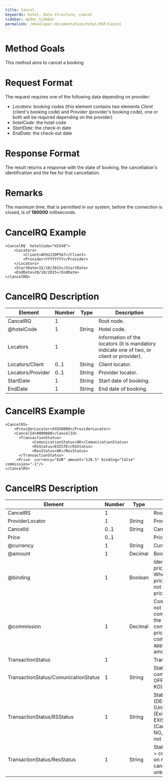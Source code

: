 ```yaml
---
title: Cancel
keywords: hotel, data structure, cancel
sidebar: mydoc_sidebar
permalink: /developer-documentation/hotel/DSF/Cancel
---
```




Method Goals
============

This method aims to cancel a booking



Request Format
==============

The request requires one of the following data depending on provider:

-   *Locators*: booking codes (this element contains two elements
    *Client* (client's booking code) and *Provider* (provider's booking
    code), one or both will be required depending on the provider)
-   *hotelCode*: the hotel code
-   *StartDate*: the check-in date
-   *EndDate*: the check-out date



Response Format
===============

The result returns a response with the state of booking, the
cancellation's identification and the fee for that cancellation.



Remarks
=======

The maximum time, that is permitted in our system, before the connection
is closed, is of **180000** milliseconds.



CancelRQ Example
================

    <CancelRQ  hotelCode="H1548">
        <Locators>
            <Client>AFH123OP567</Client>
            <Provider>YYYYYYYY</Provider>
        </Locators>
        <StartDate>15/10/2012</StartDate>
        <EndDate>20/10/2015</EndDate>
    </CancelRQ>



CancelRQ Description
====================


| **Element**			| **Number**	| **Type**	| **Description**					|
| ----------------------------- | ------------- | ------------- | ----------------------------------------------------- |
| CancelRQ   			| 1          	|		| Root node.						|
| @hotelCode 			| 1    		| String	| Hotel code.						|
| Locators   			| 1          	|		| Information of the locators (it is mandatory indicate one of two, or client or provider).	|
| Locators/Client		| 0..1 		| String	| Client locator.					|
| Locators/Provider		| 0..1 		| String	| Provider locator.					|
| StartDate  			| 1    		| String	| Start date of booking.				|
| EndDate    			| 1    		| String	| End date of booking.					|




CancelRS Example
================


    <CancelRS>
        <ProviderLocator>XXXX0000</ProviderLocator> 
        <CancelId>0000000</CancelId>
          <TransactionStatus>
                <ComunicationStatus>OK</ComunicationStatus>
                <RSStatus>EXISTE</RSStatus>
                <ResStatus>OK</ResStatus>
          </TransactionStatus>
         <Price  currency="EUR" amount="120.5" binding="false" commission="-1"/>
    </CancelRS>



CancelRS Description
====================


| **Element**				| **Number**	| **Type**	| **Description**						|
| ------------------------------------- | ------------- | ------------- | ------------------------------------------------------------- |
| CancelRS   				| 1          	|		| Root node.							|
| ProviderLocator			| 1    		| String	| Provider locator.						|
| CancelId   				| 0..1 		| String	| Cancellation id.  						|
| Price      				| 0..1       	|		| Price cancellation.						|
| @currency  				| 1    		| String	| Currency code. 						|
| @amount    				| 1    		| Decimal	| Book Amount.  						|
| @binding   				| 1    		| Boolean	| Identifies if is the price is binding ( When true the sale price returned **must** not be less than the price informed. |
| @commission				| 1    		| Decimal	| Commission ( -1 = not specified (will come indicated with the provider contract ), 0 = net price, X = % of the commission that applies to the amount.		|
| TransactionStatus			| 1          	|		| Transaction Status.						|
| TransactionStatus/ComunicationStatus	| 1    		| String	| Status communication ( OFFLINE, OK and KO).			|
| TransactionStatus/RSStatus		| 1    		| String	| Status response (DESCONOCIDO (Unknown), EXISTE (Exists), EXISTECANCELADA (Cancelled), NO_EXISTE (Does not exist)).	|
| TransactionStatus/ResStatus		| 1    		| String	| Status booking (OK = confirmed, RQ = on request, CN = cancelled, UN = unknown).	|




